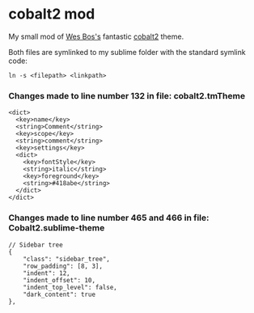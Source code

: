 # cobalt2 mod

My small mod of [Wes Bos's](https://github.com/wesbos) fantastic [cobalt2](https://github.com/wesbos/cobalt2) theme.

Both files are symlinked to my sublime folder with the standard symlink code:

```
ln -s <filepath> <linkpath>
```

### Changes made to line number 132 in file: cobalt2.tmTheme
```
<dict>
  <key>name</key>
  <string>Comment</string>
  <key>scope</key>
  <string>comment</string>
  <key>settings</key>
  <dict>
    <key>fontStyle</key>
    <string>italic</string>
    <key>foreground</key>
    <string>#418abe</string>
  </dict>
</dict>
```

### Changes made to line number 465 and 466 in file: Cobalt2.sublime-theme
```
// Sidebar tree
{
    "class": "sidebar_tree",
    "row_padding": [8, 3],
    "indent": 12,
    "indent_offset": 10,
    "indent_top_level": false,
    "dark_content": true
},
```